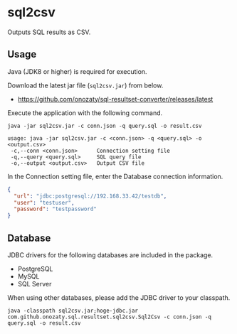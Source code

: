 # sql2csv

Outputs SQL results as CSV.

## Usage

Java (JDK8 or higher) is required for execution.

Download the latest jar file (`sql2csv.jar`) from below.

* https://github.com/onozaty/sql-resultset-converter/releases/latest

Execute the application with the following command.

```
java -jar sql2csv.jar -c conn.json -q query.sql -o result.csv
```

```
usage: java -jar sql2csv.jar -c <conn.json> -q <query.sql> -o <output.csv>
 -c,--conn <conn.json>      Connection setting file
 -q,--query <query.sql>     SQL query file
 -o,--output <output.csv>   Output CSV file
 ```

In the Connection setting file, enter the Database connection information.

```json
{
  "url": "jdbc:postgresql://192.168.33.42/testdb",
  "user": "testuser",
  "password": "testpassword"
}
```

## Database

JDBC drivers for the following databases are included in the package.

* PostgreSQL
* MySQL
* SQL Server

When using other databases, please add the JDBC driver to your classpath.

```
java -classpath sql2csv.jar;hoge-jdbc.jar com.github.onozaty.sql.resultset.sql2csv.Sql2Csv -c conn.json -q query.sql -o result.csv
```
